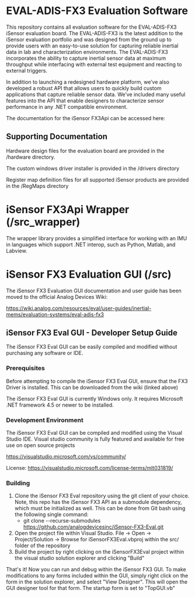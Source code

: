 # EVAL-ADIS-FX3 Evaluation Software

This repository contains all evaluation software for the EVAL-ADIS-FX3 iSensor evaluation board. The EVAL-ADIS-FX3 is the latest addition to the iSensor evaluation portfolio and was designed from the ground up to provide users with an easy-to-use solution for capturing reliable inertial data in lab and characterization environments. The EVAL-ADIS-FX3 incorporates the ability to capture inertial sensor data at maximum throughput while interfacing with external test equipment and reacting to external triggers.

In addition to launching a redesigned hardware platform, we’ve also developed a robust API that allows users to quickly build custom applications that capture reliable sensor data. We’ve included many useful features into the API that enable designers to characterize sensor performance in any .NET compatible environment.

The documentation for the iSensor FX3Api can be accessed here:



## Supporting Documentation

Hardware design files for the evaluation board are provided in the /hardware directory.

The custom windows driver installer is provided in the /drivers directory

Register map definition files for all supported iSensor products are provided in the /RegMaps directory

# iSensor FX3Api Wrapper (/src_wrapper)

The wrapper library provides a simplified interface for working with an IMU in languages which support .NET interop, such as Python, Matlab, and Labview.

# iSensor FX3 Evaluation GUI (/src)

The iSensor FX3 Evaluation GUI documentation and user guide has been moved to the official Analog Devices Wiki: 

https://wiki.analog.com/resources/eval/user-guides/inertial-mems/evaluation-systems/eval-adis-fx3

## iSensor FX3 Eval GUI - Developer Setup Guide

The iSensor FX3 Eval GUI can be easily compiled and modified without purchasing any software or IDE.

### Prerequisites

Before attempting to compile the iSensor FX3 Eval GUI, ensure that the FX3 Driver is installed. This can be downloaded from the wiki (linked above)

The iSensor FX3 Eval GUI is currently Windows only. It requires Microsoft .NET framework 4.5 or newer to be installed.

### Development Environment

The iSensor FX3 Eval GUI can be compiled and modified using the Visual Studio IDE. Visual studio community is fully featured and available for free use on open source projects

https://visualstudio.microsoft.com/vs/community/

License: https://visualstudio.microsoft.com/license-terms/mlt031819/

### Building

1. Clone the iSensor FX3 Eval repository using the git client of your choice. Note, this repo has the iSensor FX3 API as a submodule dependency, which must be initialized as well. This can be done from Git bash using the following single command:
   - git clone --recurse-submodules https://github.com/analogdevicesinc/iSensor-FX3-Eval.git
2. Open the project file within Visual Studio. File -> Open -> Project/Solution -> Browse for iSensorFX3Eval.vbproj within the src/ folder of the repository
3. Build the project by right clicking on the iSensorFX3Eval project within the visual studio solution explorer and clicking "Build"

That's it! Now you can run and debug within the iSensor FX3 GUI. To make modifications to any forms included within the GUI, simply right click on the form in the solution explorer, and select "View Designer". This will open the GUI designer tool for that form. The startup form is set to "TopGUI.vb"